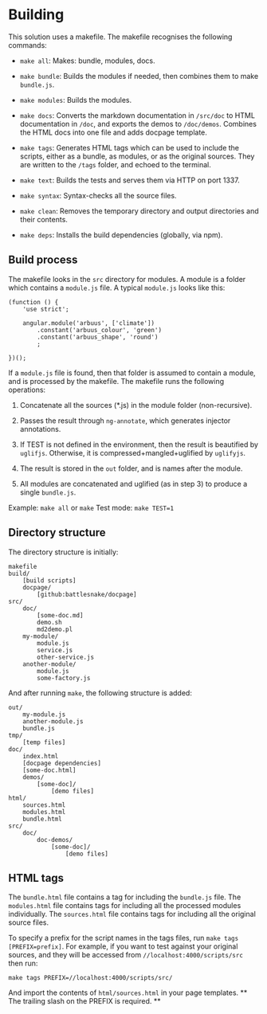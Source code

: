 # Building

This solution uses a makefile.  The makefile recognises the following commands:

 *	`make all`: Makes: bundle, modules, docs.

 *	`make bundle`: Builds the modules if needed, then combines them to make
 	`bundle.js`.

 *	`make modules`: Builds the modules.

 *	`make docs`: Converts the markdown documentation in `/src/doc` to HTML
 	documentation in `/doc`, and exports the demos to `/doc/demos`.  Combines the
	HTML docs into one file and adds docpage template.

 *	`make tags`: Generates HTML tags which can be used to include the
 	scripts, either as a bundle, as modules, or as the original sources.
 	They are written to the `/tags` folder, and echoed to the terminal.

 *	`make text`: Builds the tests and serves them via HTTP on port 1337.

 *	`make syntax`: Syntax-checks all the source files.

 *	`make clean`: Removes the temporary directory and output directories and
 	their contents.

 *	`make deps`: Installs the build dependencies (globally, via npm).

## Build process

The makefile looks in the `src` directory for modules.  A module is a folder
which contains a `module.js` file.  A typical `module.js` looks like this:

	(function () {
		'use strict';
		
		angular.module('arbuus', ['climate'])
			.constant('arbuus_colour', 'green')
			.constant('arbuus_shape', 'round')
			;

	})();

If a `module.js` file is found, then that folder is assumed to contain a module,
and is processed by the makefile.  The makefile runs the following operations:

 1.	Concatenate all the sources (*.js) in the module folder (non-recursive).
 
 2.	Passes the result through `ng-annotate`, which generates injector
 	annotations.
 
 3.	If TEST is not defined in the environment, then the result is beautified
 	by `uglifjs`.  Otherwise, it is compressed+mangled+uglified by
 	`uglifyjs`.
 
 4.	The result is stored in the `out` folder, and is names after the module.
 
 5.	All modules are concatenated and uglified (as in step 3) to produce a
	single `bundle.js`.

Example: `make all` or `make`
Test mode: `make TEST=1`

## Directory structure

The directory structure is initially:

	makefile
	build/
		[build scripts]
		docpage/
			[github:battlesnake/docpage]
	src/
		doc/
			[some-doc.md]
			demo.sh
			md2demo.pl
		my-module/
			module.js
			service.js
			other-service.js
		another-module/
			module.js
			some-factory.js

And after running `make`, the following structure is added:

	out/
		my-module.js
		another-module.js
		bundle.js
	tmp/
		[temp files]
	doc/
		index.html
		[docpage dependencies]
		[some-doc.html]
		demos/
			[some-doc]/
				[demo files]
	html/
		sources.html
		modules.html
		bundle.html
	src/
		doc/
			doc-demos/
				[some-doc]/
					[demo files]

## HTML tags

The `bundle.html` file contains a tag for including the `bundle.js` file.
The `modules.html` file contains tags for including all the processed modules
individually.
The `sources.html` file contains tags for including all the original source
files.

To specify a prefix for the script names in the tags files, run
`make tags [PREFIX=prefix]`.  For example, if you want to test against your
original sources, and they will be accessed from `//localhost:4000/scripts/src`
then run:

	make tags PREFIX=//localhost:4000/scripts/src/

And import the contents of `html/sources.html` in your page templates.  ** The
trailing slash on the PREFIX is required. **

